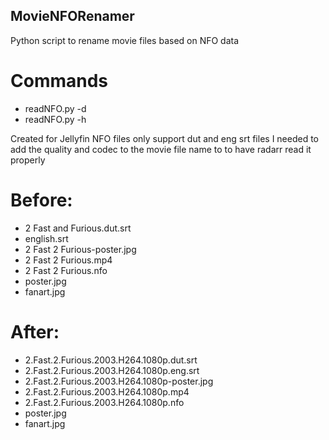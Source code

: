 ## MovieNFORenamer
Python script to rename movie files based on NFO data

# Commands
- readNFO.py -d <directory>
- readNFO.py -h

Created for Jellyfin NFO files only support dut and eng srt files
I needed to add the quality and codec to the movie file name to to have radarr read it properly

# Before:
- 2 Fast and Furious.dut.srt
- english.srt
- 2 Fast 2 Furious-poster.jpg
- 2 Fast 2 Furious.mp4
- 2 Fast 2 Furious.nfo
- poster.jpg
- fanart.jpg

# After:
- 2.Fast.2.Furious.2003.H264.1080p.dut.srt
- 2.Fast.2.Furious.2003.H264.1080p.eng.srt
- 2.Fast.2.Furious.2003.H264.1080p-poster.jpg
- 2.Fast.2.Furious.2003.H264.1080p.mp4
- 2.Fast.2.Furious.2003.H264.1080p.nfo
- poster.jpg
- fanart.jpg
